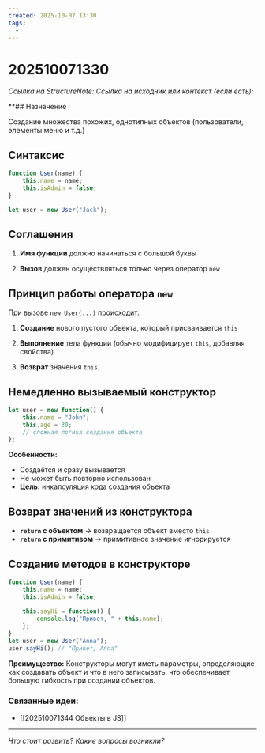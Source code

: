 ```yaml
---
created: 2025-10-07 13:30
tags:
  -
---
```

# 202510071330
*Ссылка на StructureNote:*
*Ссылка на исходник или контекст (если есть):* 

**## Назначение

Создание множества похожих, однотипных объектов (пользователи, элементы меню и т.д.)

## Синтаксис

```js
function User(name) {
    this.name = name;
    this.isAdmin = false;
}

let user = new User("Jack");
```
## Соглашения

1. **Имя функции** должно начинаться с большой буквы

2. **Вызов** должен осуществляться только через оператор `new`

## Принцип работы оператора `new`

При вызове `new User(...)` происходит:

1. **Создание** нового пустого объекта, который присваивается `this`

2. **Выполнение** тела функции (обычно модифицирует `this`, добавляя свойства)

3. **Возврат** значения `this`


## Немедленно вызываемый конструктор

```js
let user = new function() {
    this.name = "John";
    this.age = 30;
    // сложная логика создания объекта
};

```

**Особенности:**

- Создаётся и сразу вызывается
- Не может быть повторно использован
- **Цель:** инкапсуляция кода создания объекта

## Возврат значений из конструктора

- **`return` с объектом** → возвращается объект вместо `this`
- **`return` с примитивом** → примитивное значение игнорируется

## Создание методов в конструкторе

```js
function User(name) {
    this.name = name;
    this.isAdmin = false;
    
    this.sayHi = function() {
        console.log("Привет, " + this.name);
    };
}
let user = new User("Anna");
user.sayHi(); // "Привет, Anna"
```

**Преимущество:** Конструкторы могут иметь параметры, определяющие как создавать объект и что в него записывать, что обеспечивает большую гибкость при создании объектов.
### Связанные идеи:
* [[202510071344 Объекты в JS]]
---

*Что стоит развить? Какие вопросы возникли?*